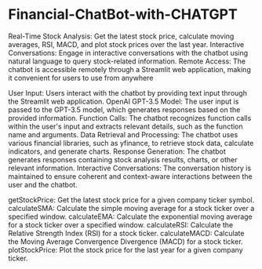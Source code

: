 # Financial-ChatBot-with-CHATGPT


Real-Time Stock Analysis: Get the latest stock price, calculate moving averages, RSI, MACD, and plot stock prices over the last year.
Interactive Conversations: Engage in interactive conversations with the chatbot using natural language to query stock-related information.
Remote Access: The chatbot is accessible remotely through a Streamlit web application, making it convenient for users to use from anywhere



User Input: Users interact with the chatbot by providing text input through the Streamlit web application.
OpenAI GPT-3.5 Model: The user input is passed to the GPT-3.5 model, which generates responses based on the provided information.
Function Calls: The chatbot recognizes function calls within the user's input and extracts relevant details, such as the function name and arguments.
Data Retrieval and Processing: The chatbot uses various financial libraries, such as yfinance, to retrieve stock data, calculate indicators, and generate charts.
Response Generation: The chatbot generates responses containing stock analysis results, charts, or other relevant information.
Interactive Conversations: The conversation history is maintained to ensure coherent and context-aware interactions between the user and the chatbot.

getStockPrice: Get the latest stock price for a given company ticker symbol.
calculateSMA: Calculate the simple moving average for a stock ticker over a specified window.
calculateEMA: Calculate the exponential moving average for a stock ticker over a specified window.
calculateRSI: Calculate the Relative Strength Index (RSI) for a stock ticker.
calculateMACD: Calculate the Moving Average Convergence Divergence (MACD) for a stock ticker.
plotStockPrice: Plot the stock price for the last year for a given company ticker.
